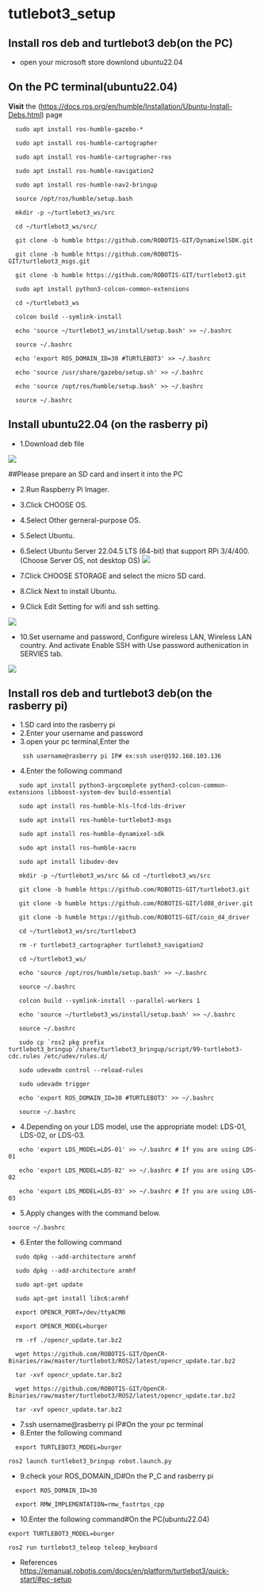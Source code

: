 # tutlebot3_setup
## Install ros deb and turtlebot3 deb(on the PC)
  * open your microsoft store downlond ubuntu22.04
## On the PC terminal(ubuntu22.04)
**Visit** the (https://docs.ros.org/en/humble/Installation/Ubuntu-Install-Debs.html) page  
```
  sudo apt install ros-humble-gazebo-*
```
```
  sudo apt install ros-humble-cartographer
```
```
  sudo apt install ros-humble-cartographer-ros
```
```
  sudo apt install ros-humble-navigation2
```
```
  sudo apt install ros-humble-nav2-bringup
```
```
  source /opt/ros/humble/setup.bash
```
```
  mkdir -p ~/turtlebot3_ws/src
```
```
  cd ~/turtlebot3_ws/src/
```
```
  git clone -b humble https://github.com/ROBOTIS-GIT/DynamixelSDK.git
```
```
  git clone -b humble https://github.com/ROBOTIS-GIT/turtlebot3_msgs.git
```
```
  git clone -b humble https://github.com/ROBOTIS-GIT/turtlebot3.git
```
```
  sudo apt install python3-colcon-common-extensions
```
```
  cd ~/turtlebot3_ws
```
```
  colcon build --symlink-install
```
```
  echo 'source ~/turtlebot3_ws/install/setup.bash' >> ~/.bashrc
```
```
  source ~/.bashrc
```
```
  echo 'export ROS_DOMAIN_ID=30 #TURTLEBOT3' >> ~/.bashrc
```
```
  echo 'source /usr/share/gazebo/setup.sh' >> ~/.bashrc
```
```
  echo 'source /opt/ros/humble/setup.bash' >> ~/.bashrc
```
```
  source ~/.bashrc
```
  ## Install ubuntu22.04 (on the rasberry pi)
  * 1.Download deb file
    
  ![](https://github.com/Kaito763/Report/releases/download/rasberry_pi/rasberry_pi1.png)
  
  ##Please prepare an SD card and insert it into the PC
  * 2.Run Raspberry Pi Imager.
  * 3.Click CHOOSE OS.
  * 4.Select Other gerneral-purpose OS.
  * 5.Select Ubuntu.
  * 6.Select Ubuntu Server 22.04.5 LTS (64-bit) that support RPi 3/4/400.
    (Choose Server OS, not desktop OS)
  ![](https://github.com/Kaito763/Report/releases/download/rasberry_pi/rasberry_pi2.png)
    
  * 7.Click CHOOSE STORAGE and select the micro SD card.
  * 8.Click Next to install Ubuntu.
  * 9.Click Edit Setting for wifi and ssh setting.

  ![](https://github.com/Kaito763/Report/releases/download/rasberry_pi/rasberry_pi3.png)
  
  * 10.Set username and password, Configure wireless LAN, Wireless LAN country. And activate Enable SSH with Use password authenication in SERVIES tab.

  ![](https://github.com/Kaito763/Report/releases/download/rasberry_pi/rasberry_pi4.png)

## Install ros deb and turtlebot3 deb(on the rasberry pi)
* 1.SD card  into the rasberry pi 
* 2.Enter your username and password
* 3.open your pc terminal,Enter the
```
    ssh username@rasberry pi IP# ex:ssh user@192.168.103.136
```
* 4.Enter the following command
```
   sudo apt install python3-argcomplete python3-colcon-common-extensions libboost-system-dev build-essential
```
```
   sudo apt install ros-humble-hls-lfcd-lds-driver
```
```
   sudo apt install ros-humble-turtlebot3-msgs
```
```
   sudo apt install ros-humble-dynamixel-sdk
```
```
   sudo apt install ros-humble-xacro
```
```
   sudo apt install libudev-dev
```
```
   mkdir -p ~/turtlebot3_ws/src && cd ~/turtlebot3_ws/src
```
```
   git clone -b humble https://github.com/ROBOTIS-GIT/turtlebot3.git
```
```
   git clone -b humble https://github.com/ROBOTIS-GIT/ld08_driver.git
```
```
   git clone -b humble https://github.com/ROBOTIS-GIT/coin_d4_driver
```
```
   cd ~/turtlebot3_ws/src/turtlebot3
```
```
   rm -r turtlebot3_cartographer turtlebot3_navigation2
```
```
   cd ~/turtlebot3_ws/
```
```
   echo 'source /opt/ros/humble/setup.bash' >> ~/.bashrc
```
```
   source ~/.bashrc
```
```
   colcon build --symlink-install --parallel-workers 1
```
```
   echo 'source ~/turtlebot3_ws/install/setup.bash' >> ~/.bashrc
```
```
   source ~/.bashrc
```
```
   sudo cp `ros2 pkg prefix turtlebot3_bringup`/share/turtlebot3_bringup/script/99-turtlebot3-cdc.rules /etc/udev/rules.d/
```
```
   sudo udevadm control --reload-rules
```
```
   sudo udevadm trigger
```
```
   echo 'export ROS_DOMAIN_ID=30 #TURTLEBOT3' >> ~/.bashrc
```
```
   source ~/.bashrc
```
* 4.Depending on your LDS model, use the appropriate model: LDS-01, LDS-02, or LDS-03.
```
   echo 'export LDS_MODEL=LDS-01' >> ~/.bashrc # If you are using LDS-01
```
```
   echo 'export LDS_MODEL=LDS-02' >> ~/.bashrc # If you are using LDS-02
```
```
   echo 'export LDS_MODEL=LDS-03' >> ~/.bashrc # If you are using LDS-03
```
* 5.Apply changes with the command below.
```
source ~/.bashrc
```
* 6.Enter the following command
```
  sudo dpkg --add-architecture armhf  
```
```
  sudo dpkg --add-architecture armhf  
```
```
  sudo apt-get update  
```
```
  sudo apt-get install libc6:armhf
```
```
  export OPENCR_PORT=/dev/ttyACM0  
```
```
  export OPENCR_MODEL=burger
```
```
  rm -rf ./opencr_update.tar.bz2
```
```
  wget https://github.com/ROBOTIS-GIT/OpenCR-Binaries/raw/master/turtlebot3/ROS2/latest/opencr_update.tar.bz2   
```
```
  tar -xvf opencr_update.tar.bz2
```
```
  wget https://github.com/ROBOTIS-GIT/OpenCR-Binaries/raw/master/turtlebot3/ROS2/latest/opencr_update.tar.bz2   
```
```
  tar -xvf opencr_update.tar.bz2
```   
* 7.ssh username@rasberry pi IP#On the your pc terminal
* 8.Enter the following command
``` 
  export TURTLEBOT3_MODEL=burger
```
```
ros2 launch turtlebot3_bringup robot.launch.py
```
* 9.check your ROS_DOMAIN_ID#On the P_C and rasberry pi
```
  export ROS_DOMAIN_ID=30 
```
```
  export RMW_IMPLEMENTATION=rmw_fastrtps_cpp
```
* 10.Enter the following command#On the PC(ubuntu22.04)
```
export TURTLEBOT3_MODEL=burger
```
```
ros2 run turtlebot3_teleop teleop_keyboard
```
* References
   https://emanual.robotis.com/docs/en/platform/turtlebot3/quick-start/#pc-setup
  




  



















